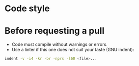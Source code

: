Code style
==========

# Before requesting a pull

* Code must compile without warnings or
  errors.
* Use a linter if this one does not suit
  your taste (GNU indent):

~~~sh
indent -v -i4 -kr -br -nprs -l60 <file>...
~~~
